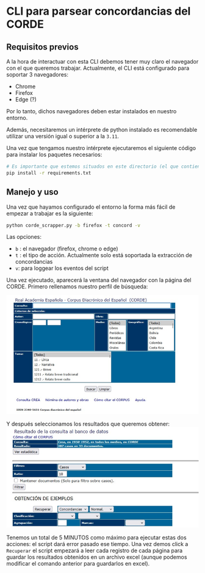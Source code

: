 # CLI para parsear concordancias del CORDE

## Requisitos previos

A la hora de interactuar con esta CLI debemos tener muy claro el navegador con el que queremos trabajar. Actualmente, el CLI está configurado para soportar 3 navegadores:

- Chrome
- Firefox
- Edge (?)

Por lo tanto, dichos navegadores deben estar instalados en nuestro entorno.

Además, necesitaremos un intérprete de python instalado es recomendable utilizar una versión igual o superior a la `3.11`.

Una vez que tengamos nuestro intérprete ejecutaremos el siguiente código para instalar los paquetes necesarios:

```bash
# Es importante que estemos situados en este directorio (el que contiene los scripts)
pip install -r requirements.txt
```

## Manejo y uso

Una vez que hayamos configurado el entorno la forma más fácil de empezar a trabajar es la siguiente:

```bash
python corde_scrapper.py -b firefox -t concord -v
```

Las opciones:

- `b` : el navegador (firefox, chrome o edge)
- `t` : el tipo de acción. Actualmente solo está soportada la extracción de concordancias
- `v`: para loggear los eventos del script

Una vez ejecutado, aparecerá la ventana del navegador con la página del CORDE. Primero rellenamos nuestro perfil de búsqueda:

![Imagen del paso 1](images/Paso-1.jpg)

Y después seleccionamos los resultados que queremos obtener:
![Imagen del paso 2](images/Paso-2.jpg)

Tenemos un total de 5 MINUTOS como máximo para ejecutar estas dos acciones: el script dará error pasado ese tiempo.
Una vez demos click a `Recuperar` el script empezará a leer cada registro de cada página para guardar los resultados obtenidos en un archivo excel (aunque podemos modificar el comando anterior para guardarlos en excel).
